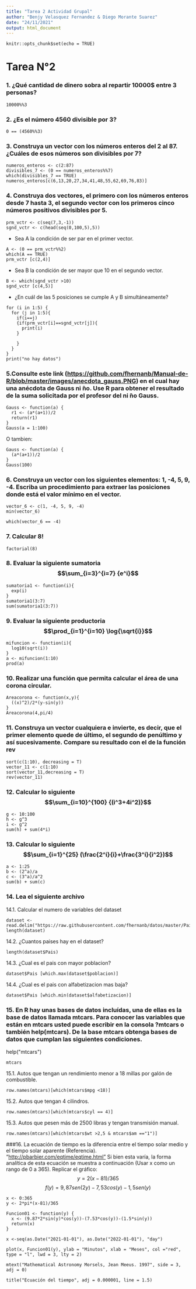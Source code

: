```yaml
---
title: "Tarea 2 Actividad Grupal"
author: "Benjy Velasquez Fernandez & Diego Morante Suarez"
date: "24/11/2021"
output: html_document
---
```


```{r setup, include=FALSE}
knitr::opts_chunk$set(echo = TRUE)
```
# Tarea N°2

### 1. ¿Qué cantidad de dinero sobra al repartir 10000$ entre 3 personas?
```{r} 
10000%%3
```

### 2. ¿Es el número 4560 divisible por 3?
```{r} 
0 == (4560%%3)
```

### 3. Construya un vector con los números enteros del 2 al 87. ¿Cuáles de esos números son divisibles por 7?
```{r} 
numeros_enteros <- c(2:87)
divisibles_7 <- (0 == numeros_enteros%%7)
which(divisibles_7 == TRUE)
numeros_enteros[c(6,13,20,27,34,41,48,55,62,69,76,83)]
```

### 4. Construya dos vectores, el primero con los números enteros desde 7 hasta 3, el segundo vector con los primeros cinco números positivos divisibles por 5.
```{r} 
prm_vctr <- c(seq(7,3,-1))
sgnd_vctr <- c(head(seq(0,100,5),5))
```

+ Sea A la condición de ser par en el primer vector.
```{r} 
A <- (0 == prm_vctr%%2)
which(A == TRUE)
prm_vctr [c(2,4)]
```
+ Sea B la condición de ser mayor que 10 en el segundo vector.
```{r} 
B <- which(sgnd_vctr >10)
sgnd_vctr [c(4,5)]
```

+ ¿En cuál de las 5 posiciones se cumple A y B simultáneamente?
```{r} 
for (i in 1:5) {
  for (j in 1:5){
    if(i==j)
    {if(prm_vctr[i]==sgnd_vctr[j]){
      print(i)
    }
      
    }
  }
}
print("no hay datos")
```

### 5.Consulte este link (https://github.com/fhernanb/Manual-de-R/blob/master/images/anecdota_gauss.PNG) en el cual hay una anécdota de Gauss ni ̃no. Use R para obtener el resultado de la suma solicitada por el profesor del ni ̃no Gauss.
```{r} 
Gauss <- function(a) {
  r1 <- (a*(a+1))/2
  return(r1)
} 
Gauss(a = 1:100)
```
O tambien:
```{r} 
Gauss <- function(a) {
  (a*(a+1))/2
} 
Gauss(100)
```

### 6. Construya un vector con los siguientes elementos: 1, -4, 5, 9, -4. Escriba un procedimiento para extraer las posiciones donde está el valor mínimo en el vector.
```{r}
vector_6 <- c(1, -4, 5, 9, -4)
min(vector_6)
```
```{r}
which(vector_6 == -4)
```
### 7. Calcular   8!
```{r} 
factorial(8)
```

### 8. Evaluar la siguiente sumatoria $$\sum_{i=3}^{i=7} {e^i}$$
```{r} 
sumatoria1 <- function(i){
  exp(i)
}
sumatoria1(3:7)
sum(sumatoria1(3:7))
```

### 9. Evaluar la siguiente productoria $$\prod_{i=1}^{i=10} \log{\sqrt{i}}$$ 
```{r} 
mifuncion <- function(i){
  log10(sqrt(i))
}
a <- mifuncion(1:10)
prod(a)
```

### 10. Realizar una función que permita calcular el área de una corona circular.
```{r} 
Areacorona <- function(x,y){
  ((x)^2)/2*(y-sin(y))
}
Areacorona(4,pi/4)
```

### 11. Construya un vector cualquiera e invierte, es decir, que el primer elemento quede de último, el segundo de penúltimo y así sucesivamente. Compare su resultado con el de la función __rev__
```{r} 
sort(c(1:10), decreasing = T)
vector_11 <- c(1:10)
sort(vector_11,decreasing = T)
rev(vector_11)
```

### 12. Calcular lo siguiente $$\sum_{i=10}^{100} {(i^3+4i^2)}$$
```{r} 
g <- 10:100
h <- g^3
i <- g^2
sum(h) + sum(4*i)
```

### 13. Calcular lo siguiente $$\sum_{i=1}^{25} (\frac{2^i}{i}+\frac{3^i}{i^2})$$
```{r} 
a <- 1:25
b <- (2^a)/a
c <- (3^a)/a^2
sum(b) + sum(c)
```

### 14. Lea el siguiente archivo
14.1. Calcular el numero de variables del dataset
```{r}
dataset <- read.delim("https://raw.githubusercontent.com/fhernanb/datos/master/Paises.txt")
length(dataset)
```
14.2. ¿Cuantos paises hay en el dataset?
```{r}
length(dataset$Pais)
```
14.3. ¿Cual es el pais con mayor poblacion?
```{r}
dataset$Pais [which.max(dataset$poblacion)]
```
14.4. ¿Cual es el pais con alfabetizacion mas baja?
```{r}
dataset$Pais [which.min(dataset$alfabetizacion)]
```
### 15. En R hay unas bases de datos incluídas, una de ellas es la base de datos llamada mtcars. Para conocer las variables que están en mtcars usted puede escribir en la consola ?mtcars o también help(mtcars). De la base mtcars obtenga bases de datos que cumplan las siguientes condiciones.
help("mtcars")

```{r}
mtcars
```
15.1. Autos que tengan un rendimiento menor a 18 millas por galón de combustible.
```{r}
row.names(mtcars)[which(mtcars$mpg <18)]
```
15.2. Autos que tengan 4 cilindros.
```{r}
row.names(mtcars)[which(mtcars$cyl == 4)]
```
15.3. Autos que pesen más de 2500 libras y tengan transmisión manual.
```{r}
row.names(mtcars)[which(mtcars$wt >2,5 & mtcars$am =="1")]
```
###16. La ecuación de tiempo es la diferencia entre el tiempo solar medio y el tiempo solar aparente (Referencia). “http://pbarbier.com/eqtime/eqtime.html”
Si bien esta varía, la forma analítica de esta ecuación se muestra a continuación (Usar x como un rango de 0 a 365). Replicar el gráfico:
$$y=2(x-81)/365$$
$$f(y)=9,87 sen(2y)-7,53 cos(y)-1,5 sen(y)$$
```{r}
x <- 0:365
y <- 2*pi*(x-81)/365

Funcion01 <- function(y) {
  x <- (9.87*2*sin(y)*cos(y))-(7.53*cos(y))-(1.5*sin(y))
  return(x)
}

x <-seq(as.Date("2021-01-01"), as.Date("2022-01-01"), "day")

plot(x, Funcion01(y), ylab = "Minutos", xlab = "Meses", col ="red", type = "l", lwd = 3, lty = 2)

mtext("Mathematical Astronomy Morsels, Jean Meeus. 1997", side = 3, adj = 0)

title("Ecuación del tiempo", adj = 0.000001, line = 1.5)
```











